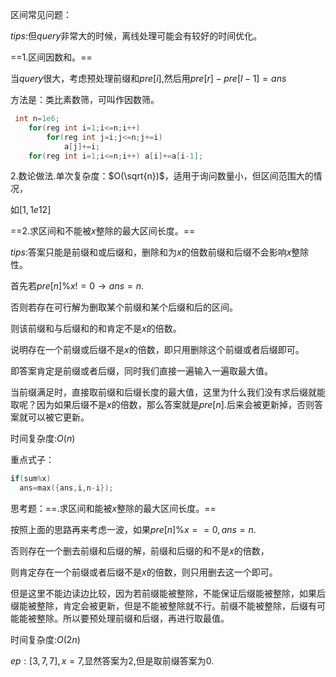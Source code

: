 区间常见问题：

$tips:$但$query$非常大的时候，离线处理可能会有较好的时间优化。



==1.区间因数和。==

当$query$很大，考虑预处理前缀和$pre[i]$,然后用$pre[r]-pre[l-1]=ans$

方法是：类比素数筛，可叫作因数筛。

```C++
 int n=1e6;
    for(reg int i=1;i<=n;i++)
        for(reg int j=i;j<=n;j+=i)
            a[j]+=i;
    for(reg int i=1;i<=n;i++) a[i]+=a[i-1];
```

2.数论做法.单次复杂度：$O(\sqrt{n})$，适用于询问数量小，但区间范围大的情况，

如$[1,1e12]$





==2.求区间和不能被$x$整除的最大区间长度。==

$tips:$答案只能是前缀和或后缀和，删除和为$x$的倍数前缀和后缀不会影响$x$整除性。

首先若$pre[n]\%x!=0\rightarrow ans=n$.

否则若存在可行解为删取某个前缀和某个后缀和后的区间。

则该前缀和与后缀和的和肯定不是$x$的倍数。

说明存在一个前缀或后缀不是$x$的倍数，即只用删除这个前缀或者后缀即可。 

即答案肯定是前缀或者后缀，同时我们直接一遍输入一遍取最大值。

当前缀满足时，直接取前缀和后缀长度的最大值，这里为什么我们没有求后缀就能取呢？因为如果后缀不是$x$的倍数，那么答案就是$pre[n]$.后来会被更新掉，否则答案就可以被它更新。

时间复杂度:$O(n)$

重点式子：

```C++
if(sum%x)
  ans=max({ans,i,n-i});
```

思考题：==.求区间和能被$x$整除的最大区间长度。==

按照上面的思路再来考虑一波，如果$pre[n]\%x==0,ans=n$.

否则存在一个删去前缀和后缀的解，前缀和后缀的和不是$x$的倍数，

则肯定存在一个前缀或者后缀不是$x$的倍数，则只用删去这一个即可。

但是这里不能边读边比较，因为若前缀能被整除，不能保证后缀能被整除，如果后缀能被整除，肯定会被更新，但是不能被整除就不行。前缀不能被整除，后缀有可能能被整除。所以要预处理前缀和后缀，再进行取最值。

时间复杂度:$O(2n)$

$ep:[3,7,7],x=7$,显然答案为$2$,但是取前缀答案为$0$.

